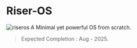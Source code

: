 # Riser-OS
![riseros](https://github.com/user-attachments/assets/f69c9a91-e338-4086-9198-8ad4c7d9aede)
A Minimal yet powerful OS from scratch.
> Expected Completion : Aug - 2025.
